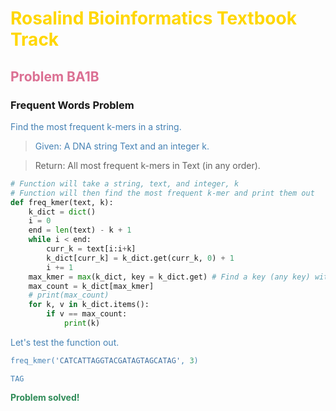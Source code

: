 
# <font color = 'gold'> Rosalind Bioinformatics Textbook Track </font>
## <font color = 'palevioletred'> Problem BA1B </font>
### Frequent Words Problem
<p>
    <font color = 'steelblue'>
                   Find the most frequent k-mers in a string.

> Given: A DNA string Text and an integer k.

> Return: All most frequent k-mers in Text (in any order).
</font>


```python
# Function will take a string, text, and integer, k
# Function will then find the most frequent k-mer and print them out 
def freq_kmer(text, k):
    k_dict = dict()
    i = 0
    end = len(text) - k + 1
    while i < end:
        curr_k = text[i:i+k]
        k_dict[curr_k] = k_dict.get(curr_k, 0) + 1
        i += 1
    max_kmer = max(k_dict, key = k_dict.get) # Find a key (any key) with the maximum value
    max_count = k_dict[max_kmer]
    # print(max_count)
    for k, v in k_dict.items():
        if v == max_count:
            print(k)
```

<font color = 'steelblue'>
    Let's test the function out.


```python
freq_kmer('CATCATTAGGTACGATAGTAGCATAG', 3)
```

    TAG


<font color = 'seagreen'>
    <b>Problem solved!</b>
</font>
